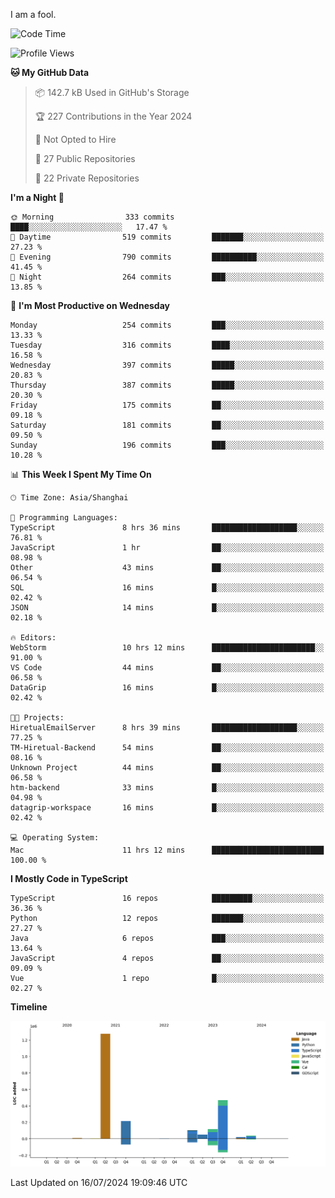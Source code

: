 I am a fool.

<!--START_SECTION:waka-->
![Code Time](http://img.shields.io/badge/Code%20Time-1%2C552%20hrs%2029%20mins-blue)

![Profile Views](http://img.shields.io/badge/Profile%20Views-0-blue)

**🐱 My GitHub Data** 

> 📦 142.7 kB Used in GitHub's Storage 
 > 
> 🏆 227 Contributions in the Year 2024
 > 
> 🚫 Not Opted to Hire
 > 
> 📜 27 Public Repositories 
 > 
> 🔑 22 Private Repositories 
 > 
**I'm a Night 🦉** 

```text
🌞 Morning                333 commits         ████░░░░░░░░░░░░░░░░░░░░░   17.47 % 
🌆 Daytime                519 commits         ███████░░░░░░░░░░░░░░░░░░   27.23 % 
🌃 Evening                790 commits         ██████████░░░░░░░░░░░░░░░   41.45 % 
🌙 Night                  264 commits         ███░░░░░░░░░░░░░░░░░░░░░░   13.85 % 
```
📅 **I'm Most Productive on Wednesday** 

```text
Monday                   254 commits         ███░░░░░░░░░░░░░░░░░░░░░░   13.33 % 
Tuesday                  316 commits         ████░░░░░░░░░░░░░░░░░░░░░   16.58 % 
Wednesday                397 commits         █████░░░░░░░░░░░░░░░░░░░░   20.83 % 
Thursday                 387 commits         █████░░░░░░░░░░░░░░░░░░░░   20.30 % 
Friday                   175 commits         ██░░░░░░░░░░░░░░░░░░░░░░░   09.18 % 
Saturday                 181 commits         ██░░░░░░░░░░░░░░░░░░░░░░░   09.50 % 
Sunday                   196 commits         ███░░░░░░░░░░░░░░░░░░░░░░   10.28 % 
```


📊 **This Week I Spent My Time On** 

```text
🕑︎ Time Zone: Asia/Shanghai

💬 Programming Languages: 
TypeScript               8 hrs 36 mins       ███████████████████░░░░░░   76.81 % 
JavaScript               1 hr                ██░░░░░░░░░░░░░░░░░░░░░░░   08.98 % 
Other                    43 mins             ██░░░░░░░░░░░░░░░░░░░░░░░   06.54 % 
SQL                      16 mins             █░░░░░░░░░░░░░░░░░░░░░░░░   02.42 % 
JSON                     14 mins             █░░░░░░░░░░░░░░░░░░░░░░░░   02.18 % 

🔥 Editors: 
WebStorm                 10 hrs 12 mins      ███████████████████████░░   91.00 % 
VS Code                  44 mins             ██░░░░░░░░░░░░░░░░░░░░░░░   06.58 % 
DataGrip                 16 mins             █░░░░░░░░░░░░░░░░░░░░░░░░   02.42 % 

🐱‍💻 Projects: 
HiretualEmailServer      8 hrs 39 mins       ███████████████████░░░░░░   77.25 % 
TM-Hiretual-Backend      54 mins             ██░░░░░░░░░░░░░░░░░░░░░░░   08.16 % 
Unknown Project          44 mins             ██░░░░░░░░░░░░░░░░░░░░░░░   06.58 % 
htm-backend              33 mins             █░░░░░░░░░░░░░░░░░░░░░░░░   04.98 % 
datagrip-workspace       16 mins             █░░░░░░░░░░░░░░░░░░░░░░░░   02.42 % 

💻 Operating System: 
Mac                      11 hrs 12 mins      █████████████████████████   100.00 % 
```

**I Mostly Code in TypeScript** 

```text
TypeScript               16 repos            █████████░░░░░░░░░░░░░░░░   36.36 % 
Python                   12 repos            ███████░░░░░░░░░░░░░░░░░░   27.27 % 
Java                     6 repos             ███░░░░░░░░░░░░░░░░░░░░░░   13.64 % 
JavaScript               4 repos             ██░░░░░░░░░░░░░░░░░░░░░░░   09.09 % 
Vue                      1 repo              █░░░░░░░░░░░░░░░░░░░░░░░░   02.27 % 
```



**Timeline**

![Lines of Code chart](https://raw.githubusercontent.com/VeejaLiu/VeejaLiu/master/assets/bar_graph.png)


 Last Updated on 16/07/2024 19:09:46 UTC
<!--END_SECTION:waka-->
